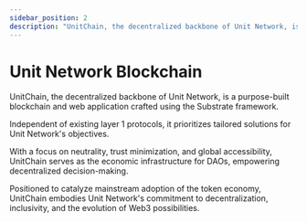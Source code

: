 ```yaml
---
sidebar_position: 2
description: "UnitChain, the decentralized backbone of Unit Network, is a purpose-built blockchain and web application crafted using the Substrate framework."
---
```


# Unit Network Blockchain

UnitChain, the decentralized backbone of Unit Network, is a purpose-built blockchain and web application crafted using the Substrate framework.

Independent of existing layer 1 protocols, it prioritizes tailored solutions for Unit Network's objectives.

With a focus on neutrality, trust minimization, and global accessibility, UnitChain serves as the economic infrastructure for DAOs, empowering decentralized decision-making.

Positioned to catalyze mainstream adoption of the token economy, UnitChain embodies Unit Network's commitment to decentralization, inclusivity, and the evolution of Web3 possibilities.
